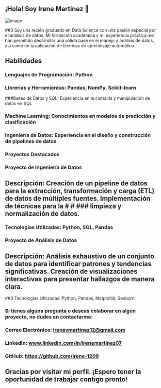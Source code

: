 ## ¡Hola! Soy Irene Martinez 👋


![image](https://github.com/user-attachments/assets/2be61dcf-b095-47dc-9fe0-bb0c4877557e)

##3 Soy una recién graduado en Data Science con una pasión especial por el análisis de datos. Mi formación académica y mi experiencia práctica me han permitido desarrollar una sólida base en el manejo y análisis de datos, así como en la aplicación de técnicas de aprendizaje automático.

## Habilidades
### Lenguajes de Programación: Python
### Librerías y Herramientas: Pandas, NumPy, Scikit-learn
###Bases de Datos y SQL: Experiencia en la consulta y manipulación de datos en SQL
### Machine Learning: Conocimientos en modelos de predicción y clasificación
### Ingeniería de Datos: Experiencia en el diseño y construcción de pipelines de datos
### Proyectos Destacados
### Proyecto de Ingeniería de Datos

## Descripción: Creación de un pipeline de datos para la extracción, transformación y carga (ETL) de datos de múltiples fuentes. Implementación de técnicas para la # # ### limpieza y normalización de datos.
### Tecnologías Utilizadas: Python, SQL, Pandas
### Proyecto de Análisis de Datos

## Descripción: Análisis exhaustivo de un conjunto de datos para identificar patrones y tendencias significativas. Creación de visualizaciones interactivas para presentar hallazgos de manera clara.
##3 Tecnologías Utilizadas: Python, Pandas, Matplotlib, Seaborn

### Si tienes alguna pregunta o deseas colaborar en algún proyecto, no dudes en contactarme:

### Correo Electrónico: irenevmartinez12@gmail.com
### LinkedIn: www.linkedin.com/in/irenemartinez07
### GitHub: https://github.com/irene-1209
## Gracias por visitar mi perfil. ¡Espero tener la oportunidad de trabajar contigo pronto!
